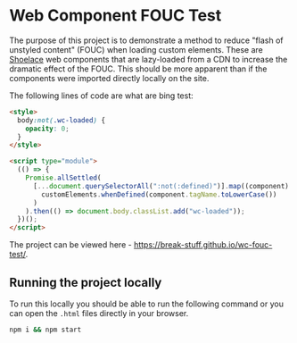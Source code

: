 # Web Component FOUC Test

The purpose of this project is to demonstrate a method to reduce "flash of unstyled content" (FOUC) when loading custom elements. These are [Shoelace](https://shoelace.style/) web components that are lazy-loaded from a CDN to increase the dramatic effect of the FOUC. This should be more apparent than if the components were imported directly locally on the site.

The following lines of code are what are bing test:

```html
<style>
  body:not(.wc-loaded) {
    opacity: 0;
  }
</style>

<script type="module">
  (() => {
    Promise.allSettled(
      [...document.querySelectorAll(":not(:defined)")].map((component) =>
        customElements.whenDefined(component.tagName.toLowerCase())
      )
    ).then(() => document.body.classList.add("wc-loaded"));
  })();
</script>
```

The project can be viewed here - https://break-stuff.github.io/wc-fouc-test/.

## Running the project locally

To run this locally you should be able to run the following command or you can open the `.html` files directly in your browser.

```bash
npm i && npm start
```
